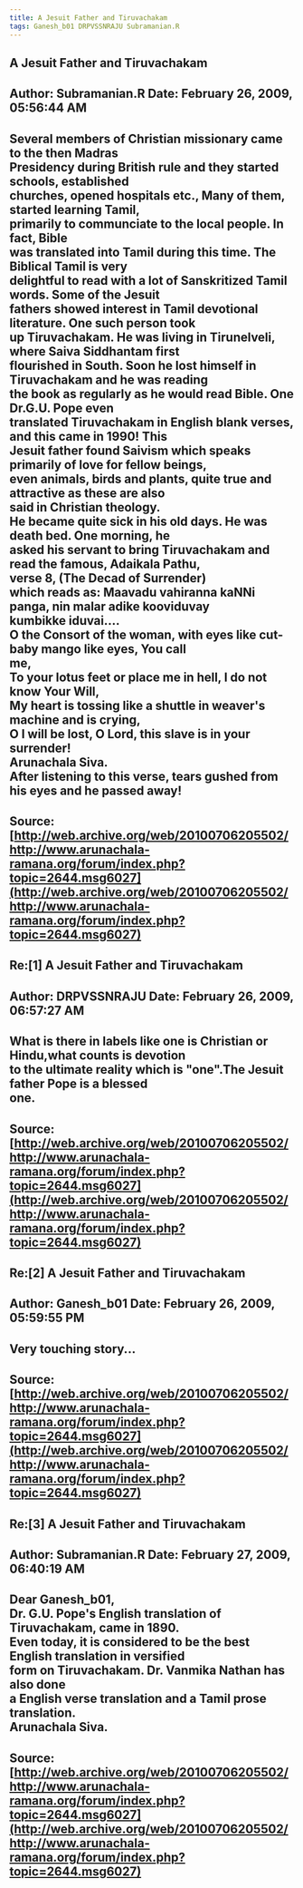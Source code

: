 ```yaml
--- 
title: A Jesuit Father and Tiruvachakam   
tags: Ganesh_b01 DRPVSSNRAJU Subramanian.R  
---  
```

## A Jesuit Father and Tiruvachakam  
Author: Subramanian.R       Date: February 26, 2009, 05:56:44 AM  
---  
Several members of Christian missionary came to the then Madras   
Presidency during British rule and they started schools, established   
churches, opened hospitals etc., Many of them, started learning Tamil,  
primarily to communciate to the local people. In fact, Bible   
was translated into Tamil during this time. The Biblical Tamil is very  
delightful to read with a lot of Sanskritized Tamil words. Some of the Jesuit  
fathers showed interest in Tamil devotional literature. One such person took  
up Tiruvachakam. He was living in Tirunelveli, where Saiva Siddhantam first  
flourished in South. Soon he lost himself in Tiruvachakam and he was reading  
the book as regularly as he would read Bible. One Dr.G.U. Pope even  
translated Tiruvachakam in English blank verses, and this came in 1990! This  
Jesuit father found Saivism which speaks primarily of love for fellow beings,  
even animals, birds and plants, quite true and attractive as these are also  
said in Christian theology.   
He became quite sick in his old days. He was death bed. One morning, he  
asked his servant to bring Tiruvachakam and read the famous, Adaikala Pathu,  
verse 8, (The Decad of Surrender)   
which reads as: Maavadu vahiranna kaNNi panga, nin malar adike kooviduvay  
kumbikke iduvai....   
O the Consort of the woman, with eyes like cut-baby mango like eyes, You call  
me,   
To your lotus feet or place me in hell, I do not know Your Will,   
My heart is tossing like a shuttle in weaver's machine and is crying,   
O I will be lost, O Lord, this slave is in your surrender!   
Arunachala Siva.   
After listening to this verse, tears gushed from his eyes and he passed away!
 ---  
Source:[http://web.archive.org/web/20100706205502/http://www.arunachala-ramana.org/forum/index.php?topic=2644.msg6027](http://web.archive.org/web/20100706205502/http://www.arunachala-ramana.org/forum/index.php?topic=2644.msg6027)   
---  

## Re:[1] A Jesuit Father and Tiruvachakam  
Author: DRPVSSNRAJU         Date: February 26, 2009, 06:57:27 AM  
---  
What is there in labels like one is Christian or Hindu,what counts is devotion  
to the ultimate reality which is "one".The Jesuit father Pope is a blessed  
one.
 ---  
Source:[http://web.archive.org/web/20100706205502/http://www.arunachala-ramana.org/forum/index.php?topic=2644.msg6027](http://web.archive.org/web/20100706205502/http://www.arunachala-ramana.org/forum/index.php?topic=2644.msg6027)   
---  

## Re:[2] A Jesuit Father and Tiruvachakam  
Author: Ganesh_b01          Date: February 26, 2009, 05:59:55 PM  
---  
Very touching story...
 ---  
Source:[http://web.archive.org/web/20100706205502/http://www.arunachala-ramana.org/forum/index.php?topic=2644.msg6027](http://web.archive.org/web/20100706205502/http://www.arunachala-ramana.org/forum/index.php?topic=2644.msg6027)   
---  

## Re:[3] A Jesuit Father and Tiruvachakam  
Author: Subramanian.R       Date: February 27, 2009, 06:40:19 AM  
---  
Dear Ganesh_b01,   
Dr. G.U. Pope's English translation of Tiruvachakam, came in 1890.   
Even today, it is considered to be the best English translation in versified  
form on Tiruvachakam. Dr. Vanmika Nathan has also done   
a English verse translation and a Tamil prose translation.   
Arunachala Siva.
 ---  
Source:[http://web.archive.org/web/20100706205502/http://www.arunachala-ramana.org/forum/index.php?topic=2644.msg6027](http://web.archive.org/web/20100706205502/http://www.arunachala-ramana.org/forum/index.php?topic=2644.msg6027)   
---  

